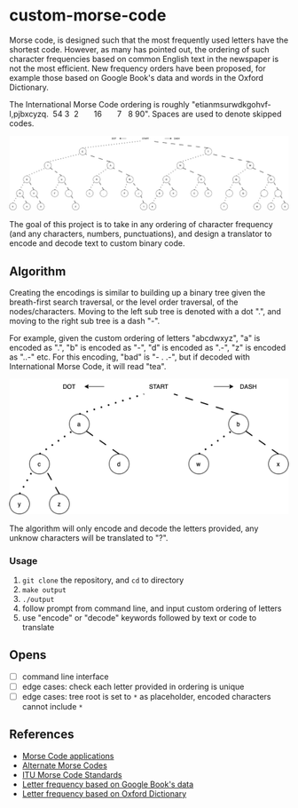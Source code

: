 # custom-morse-code

Morse code, is designed such that the most frequently used letters have the shortest code. However, as many has pointed out, the ordering of such character frequencies based on common English text in the newspaper is not the most efficient. New frequency orders have been proposed, for example those based on Google Book's data and words in the Oxford Dictionary. 

The International Morse Code ordering is roughly "etianmsurwdkgohvf-l,pjbxcyzq.&nbsp;&nbsp;54 3&nbsp;&nbsp;2&nbsp;&nbsp;&nbsp;&nbsp;&nbsp;&nbsp;&nbsp;16&nbsp;&nbsp;&nbsp;&nbsp;&nbsp;&nbsp;&nbsp;7&nbsp;&nbsp;&nbsp;8 90". Spaces are used to denote skipped codes.

<p align="center">
    <img src="readme-imgs/international-morse.png" />
</p>


The goal of this project is to take in any ordering of character frequency (and any characters, numbers, punctuations), and design a translator to encode and decode text to custom binary code.

## Algorithm
Creating the encodings is similar to building up a binary tree given the breath-first search traversal, or the level order traversal, of the nodes/characters. Moving to the left sub tree is denoted with a dot ".", and moving to the right sub tree is a dash "-". 

For example, given the custom ordering of letters "abcdwxyz", "a" is encoded as ".", "b" is encoded as "-", "d" is encoded as ".-", "z" is encoded as "..-" etc. For this encoding, "bad" is "- . .-", but if decoded with International Morse Code, it will read "tea".

<p align="center">
    <img src="readme-imgs/custom-morse.png" />
</p>

The algorithm will only encode and decode the letters provided, any unknow characters will be translated to "?". 

### Usage
1. ```git clone``` the repository, and ```cd``` to directory
2. ```make output```
3. ```./output```
4. follow prompt from command line, and input custom ordering of letters
5. use "encode" or "decode" keywords followed by text or code to translate

## Opens
- [ ] command line interface 
- [ ] edge cases: check each letter provided in ordering is unique
- [ ] edge cases: tree root is set to `*` as placeholder, encoded characters cannot include `*`

## References 

* [Morse Code applications](https://eclecticlight.co/2015/10/20/the-code-lives-on-how-morse-is-still-not-dead/)
* [Alternate Morse Codes](https://eclecticlight.co/2015/10/22/reinventing-morse-code-using-modern-theory/)
* [ITU Morse Code Standards](https://www.itu.int/dms_pubrec/itu-r/rec/m/R-REC-M.1677-1-200910-I!!PDF-E.pdf)
* [Letter frequency based on Google Book's data](http://norvig.com/mayzner.html)
* [Letter frequency based on Oxford Dictionary](https://www3.nd.edu/~busiforc/handouts/cryptography/letterfrequencies.html)